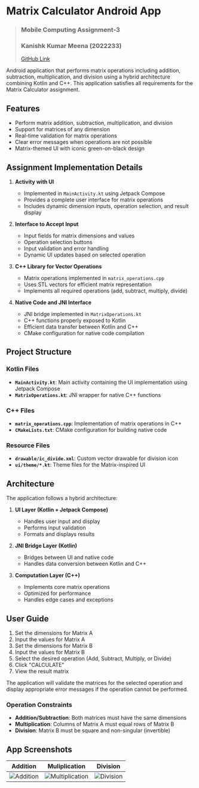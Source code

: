 # Matrix Calculator Android App
> ### Mobile Computing Assignment-3
> ### Kanishk Kumar Meena (2022233)
> [GitHub Link](https://github.com/KanishkKumarMeena/MC_2022233_Assignment-3/tree/main/2022233_Matrix_Calculator)

Android application that performs matrix operations including addition, subtraction, multiplication, and division using a hybrid architecture combining Kotlin and C++. This application satisfies all requirements for the Matrix Calculator assignment.

## Features

- Perform matrix addition, subtraction, multiplication, and division
- Support for matrices of any dimension
- Real-time validation for matrix operations
- Clear error messages when operations are not possible
- Matrix-themed UI with iconic green-on-black design

## Assignment Implementation Details

1. **Activity with UI**
   - Implemented in `MainActivity.kt` using Jetpack Compose
   - Provides a complete user interface for matrix operations
   - Includes dynamic dimension inputs, operation selection, and result display

2. **Interface to Accept Input**
   - Input fields for matrix dimensions and values
   - Operation selection buttons
   - Input validation and error handling
   - Dynamic UI updates based on selected operation

3. **C++ Library for Vector Operations**
   - Matrix operations implemented in `matrix_operations.cpp`
   - Uses STL vectors for efficient matrix representation
   - Implements all required operations (add, subtract, multiply, divide)

4. **Native Code and JNI Interface**
   - JNI bridge implemented in `MatrixOperations.kt`
   - C++ functions properly exposed to Kotlin
   - Efficient data transfer between Kotlin and C++
   - CMake configuration for native code compilation

## Project Structure

### Kotlin Files
- **`MainActivity.kt`**: Main activity containing the UI implementation using Jetpack Compose
- **`MatrixOperations.kt`**: JNI wrapper for native C++ functions

### C++ Files
- **`matrix_operations.cpp`**: Implementation of matrix operations in C++
- **`CMakeLists.txt`**: CMake configuration for building native code

### Resource Files
- **`drawable/ic_divide.xml`**: Custom vector drawable for division icon
- **`ui/theme/*.kt`**: Theme files for the Matrix-inspired UI

## Architecture

The application follows a hybrid architecture:

1. **UI Layer (Kotlin + Jetpack Compose)**
   - Handles user input and display
   - Performs input validation
   - Formats and displays results

2. **JNI Bridge Layer (Kotlin)**
   - Bridges between UI and native code
   - Handles data conversion between Kotlin and C++

3. **Computation Layer (C++)**
   - Implements core matrix operations
   - Optimized for performance
   - Handles edge cases and exceptions


## User Guide

1. Set the dimensions for Matrix A
2. Input the values for Matrix A
3. Set the dimensions for Matrix B
4. Input the values for Matrix B
5. Select the desired operation (Add, Subtract, Multiply, or Divide)
6. Click "CALCULATE"
7. View the result matrix

The application will validate the matrices for the selected operation and display appropriate error messages if the operation cannot be performed.

### Operation Constraints
- **Addition/Subtraction**: Both matrices must have the same dimensions
- **Multiplication**: Columns of Matrix A must equal rows of Matrix B
- **Division**: Matrix B must be square and non-singular (invertible) 

## App Screenshots
| Addition | Muliplication | Division |
|-|-|-|
| ![Addition](/2022233_Matrix_Calculator/Screenshots/Addition.png) |![Multiplication](/2022233_Matrix_Calculator/Screenshots/Multiplication.gif) |![Division](/2022233_Matrix_Calculator/Screenshots/Division.gif)|